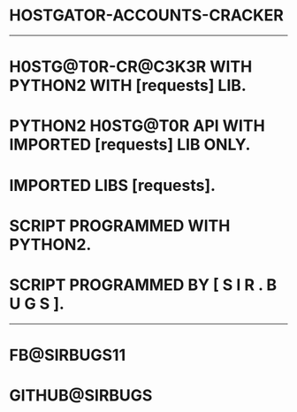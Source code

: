 # HOSTGATOR-ACCOUNTS-CRACKER
-------------------------------------
# H0STG@T0R-CR@C3K3R WITH PYTHON2 WITH [requests] LIB.
# PYTHON2 H0STG@T0R API WITH IMPORTED [requests] LIB ONLY.
# IMPORTED LIBS [requests].
# SCRIPT PROGRAMMED WITH PYTHON2.
# SCRIPT PROGRAMMED BY [ S I R . B U G S ].
------------------------------------
# FB@SIRBUGS11
# GITHUB@SIRBUGS
